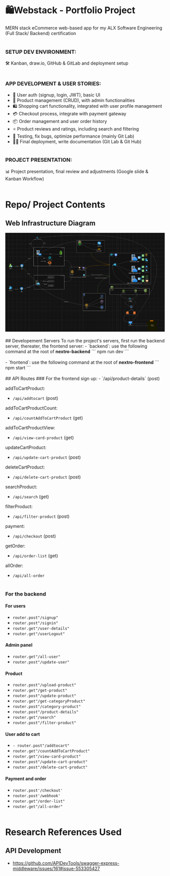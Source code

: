 # 🛍️Webstack - Portfolio Project
MERN stack eCommerce web-based app for my ALX Software Engineering (Full Stack/ Backend) certification
<br></br>

### SETUP DEV ENVIRONMENT:
🛠️ Kanban, draw.io, GitHub & GitLab and deployment setup
<br></br>

### APP DEVELOPMENT & USER STORIES:
- 🔐 User auth (signup, login, JWT), basic UI
- 🛒 Product management (CRUD), with admin functionalities
- 🛍️ Shopping cart functionality, integrated with user profile management
- 💳 Checkout process, integrate with payment gateway
- 📦 Order management and user order history
- ⭐ Product reviews and ratings, including search and filtering
- 🧪 Testing, fix bugs, optimize performance (mainly Git Lab)
- 🚀📄 Final deployment, write documentation (Git Lab & Git Hub)
<br></br>

### PROJECT PRESENTATION:
📊 Project presentation, final review and adjustments (Google slide & Kanban Workflow)
<br></br>

# Repo/ Project Contents
## Web Infrastructure Diagram
<img src="NeXtro-Draw-IO.PNG">
<br></br>
## Developement Servers
To run the project's servers, first run the backend server, thereater, the frontend server:
- `backend`: use the following command at the root of <b>nextro-backend</b>
```
npm run dev
```
<br></br>
- `frontend`: use the following command at the root of <b>nextro-frontend</b>
```
npm start
```
<br></br>
## API Routes
### For the frontend
sign up:
- `/api/product-details` (post)

addToCartProduct:
- `/api/addtocart` (post)

addToCartProductCount:
- `/api/countAddToCartProduct` (get)

addToCartProductView:
- `/api/view-card-product` (get)

updateCartProduct:
- `/api/update-cart-product` (post)

deleteCartProduct:
- `/api/delete-cart-product` (post)

searchProduct:
- `/api/search` (get)

filterProduct:
- `/api/filter-product` (post)

payment:
- `/api/checkout` (post)

getOrder:
- `/api/order-list` (get)

allOrder:
- `/api/all-order`
<br></br>
### For the backend
#### For users
- `router.post"/signup"`
- `router.post"/signin"`
- `router.get"/user-details"`
- `router.get"/userLogout"`

#### Admin panel 
- `router.get"/all-user"`
- `router.post"/update-user"`

#### Product
- `router.post"/upload-product"`
- `router.get"/get-product"`
- `router.post"/update-product"`
- `router.get"/get-categoryProduct"`
- `router.post"/category-product"`
- `router.post"/product-details"`
- `router.get"/search"`
- `router.post"/filter-product"`

#### User add to cart
- `- router.post"/addtocart"`
- `router.get"/countAddToCartProduct"`
- `router.get"/view-card-product"`
- `router.post"/update-cart-product"`
- `router.post"/delete-cart-product"`

#### Payment and order
- `router.post'/checkout'`
- `router.post'/webhook'`
- `router.get"/order-list"`
- `router.get"/all-order"`
<br></br>

# Research References Used
## API Development
- https://github.com/APIDevTools/swagger-express-middleware/issues/161#issue-553305427
